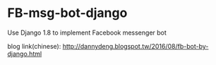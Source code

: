 # FB-msg-bot-django
Use Django 1.8 to implement Facebook messenger bot

blog link(chinese): http://dannydeng.blogspot.tw/2016/08/fb-bot-by-django.html
